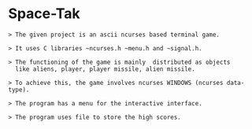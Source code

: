 # Space-Tak
	> The given project is an ascii ncurses based terminal game.

	> It uses C libraries ~ncurses.h ~menu.h and ~signal.h.

	> The functioning of the game is mainly  distributed as objects 
	  like aliens, player, player missile, alien missile.

	> To achieve this, the game involves ncurses WINDOWS (ncurses data-type).

	> The program has a menu for the interactive interface.

	> The program uses file to store the high scores.
